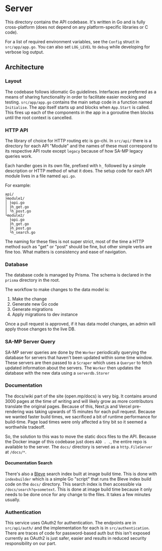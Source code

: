 # Server

This directory contains the API codebase. It's written in Go and is fully cross-platform (does not depend on any platform-specific libraries or C code).

For a list of required environment variables, see the `Config` struct in `src/app/app.go`. You can also set `LOG_LEVEL` to `debug` while developing for verbose log output.

## Architecture

### Layout

The codebase follows idiomatic Go guidelines. Interfaces are preferred as a means of sharing functionality in order to facilitate easier mocking and testing. `src/app/app.go` contains the main setup code in a function named `Initialise`. The app itself starts up and blocks when `App.Start` is called. This fires up each of the components in the app in a goroutine then blocks until the root context is cancelled.

### HTTP API

The library of choice for HTTP routing etc is go-chi. In `src/api/` there is a directory for each API "Module" and the names of these must correspond to its respective API route except `legacy` because of how SA-MP legacy queries work.

Each handler goes in its own file, prefixed with `h_` followed by a simple description or HTTP method of what it does. The setup code for each API module lives in a file named `api.go`.

For example:

```
api/
├module1/
│ ├api.go
│ ├h_get.go
│ └h_post.go
└module2/
  ├api.go
  ├h_get.go
  ├h_post.go
  └h_search.go
```

The naming for these files is not super strict, most of the time a HTTP method such as "get" or "post" should be fine, but other simple verbs are fine too. What matters is consistency and ease of navigation.

### Database

The database code is managed by Prisma. The schema is declared in the `prisma` directory in the root.

The workflow to make changes to the data model is:

1. Make the change
2. Generate new Go code
3. Generate migrations
4. Apply migrations to dev instance

Once a pull request is approved, if it has data model changes, an admin will apply those changes to the live DB.

### SA-MP Server Query

SA-MP server queries are done by the `Worker` periodically querying the database for servers that haven't been updated within some time window. These servers are then passed to a `Scraper` which uses a `Queryer` to fetch updated information about the servers. The `Worker` then updates the database with the new data using a `serverdb.Storer`

### Documentation

The docs/wiki part of the site (open.mp/docs) is very big. It contains around 3000 pages at the time of writing and will likely grow as more contributors translate the original pages. Because of this, Next.js and Vercel pre-rendering was taking upwards of 15 minutes for each pull request. Because we wanted faster build times, we sacrificed a bit of runtime performance for build-time. Page load times were only affected a tiny bit so it seemed a worthwhile tradeoff.

So, the solution to this was to move the static docs files to the API. Because the Docker image of this codebase just does `ADD . .`, the entire repo is available to the server. The `docs/` directory is served as a `http.FileServer` at `/docs/*`.

#### Documentation Search

There's also a [Bleve](https://blevesearch.com) search index built at image build time. This is done with `indexbuilder` which is a simple Go "script" that runs the Bleve index build code on the `docs/` directory. This search index is then accessible via `/docs/search?q=sometext`. This is done at image build time because it only needs to be done once for any change to the files. It takes a few minutes usually.

### Authentication

This service uses OAuth2 for authentication. The endpoints are in `src/api/auth/` and the implementation for each is in `src/authentication`. There are traces of code for password-based auth but this isn't exposed currently as OAuth2 is just safer, easier and results in reduced security responsibility on our part.

